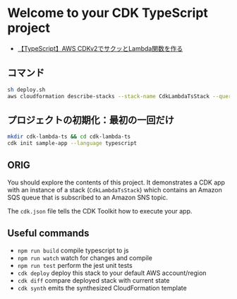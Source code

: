 # Welcome to your CDK TypeScript project

- [【TypeScript】AWS CDKv2でサクッとLambda関数を作る](https://qiita.com/tokkun5552/items/9e5cf5ebc817cbd4602e)

## コマンド

```sh
sh deploy.sh
aws cloudformation describe-stacks --stack-name CdkLambdaTsStack --query "Stacks[0].Outputs[?OutputKey=='LTLambdaApiUrlOutput'].OutputValue" --output text | xargs curl
```

## プロジェクトの初期化：最初の一回だけ

```sh
mkdir cdk-lambda-ts && cd cdk-lambda-ts
cdk init sample-app --language typescript
```

## ORIG

You should explore the contents of this project. It demonstrates a CDK app with an instance of a stack (`CdkLambdaTsStack`)
which contains an Amazon SQS queue that is subscribed to an Amazon SNS topic.

The `cdk.json` file tells the CDK Toolkit how to execute your app.

## Useful commands

- `npm run build`   compile typescript to js
- `npm run watch`   watch for changes and compile
- `npm run test`    perform the jest unit tests
- `cdk deploy`      deploy this stack to your default AWS account/region
- `cdk diff`        compare deployed stack with current state
- `cdk synth`       emits the synthesized CloudFormation template
